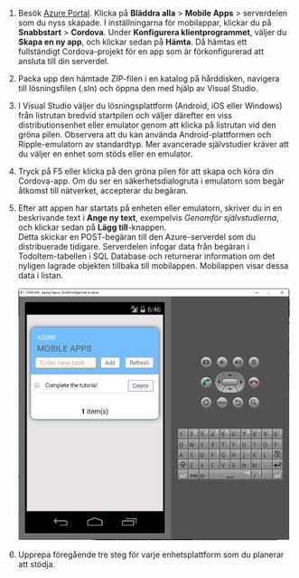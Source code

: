 
1. Besök [Azure Portal]. Klicka på **Bläddra alla** > **Mobile Apps** > serverdelen som du nyss skapade. I inställningarna för mobilappar, klickar du på **Snabbstart** > **Cordova**. Under **Konfigurera klientprogrammet**, väljer du **Skapa en ny app**, och klickar sedan på **Hämta**. Då hämtas ett fullständigt Cordova-projekt för en app som är förkonfigurerad att ansluta till din serverdel.
2. Packa upp den hämtade ZIP-filen i en katalog på hårddisken, navigera till lösningsfilen (.sln) och öppna den med hjälp av Visual Studio.
3. I Visual Studio väljer du lösningsplattform (Android, iOS eller Windows) från listrutan bredvid startpilen och väljer därefter en viss distributionsenhet eller emulator genom att klicka på listrutan vid den gröna pilen. Observera att du kan använda Android-plattformen och Ripple-emulatorn av standardtyp. Mer avancerade självstudier kräver att du väljer en enhet som stöds eller en emulator. 
4. Tryck på F5 eller klicka på den gröna pilen för att skapa och köra din Cordova-app. Om du ser en säkerhetsdialogruta i emulatorn som begär åtkomst till nätverket, accepterar du begäran.   
5. Efter att appen har startats på enheten eller emulatorn, skriver du in en beskrivande text i **Ange ny text**, exempelvis *Genomför självstudierna*, och klickar sedan på **Lägg till**-knappen.  
   Detta skickar en POST-begäran till den Azure-serverdel som du distribuerade tidigare. Serverdelen infogar data från begäran i TodoItem-tabellen i SQL Database och returnerar information om det nyligen lagrade objekten tillbaka till mobilappen. Mobilappen visar dessa data i listan.
   
    ![](./media/app-service-mobile-cordova-quickstart/quickstart-startup.png)
6. Upprepa föregående tre steg för varje enhetsplattform som du planerar att stödja.

[Azure Portal]: https://portal.azure.com/


<!--HONumber=Nov16_HO2-->


